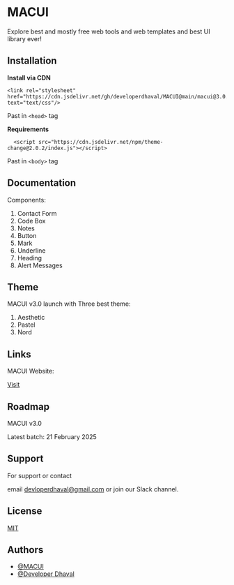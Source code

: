 
# MACUI

Explore best and mostly free web tools and web templates and best UI library ever!
## Installation 

<b>Install via CDN </b>
```
<link rel="stylesheet" href="https://cdn.jsdelivr.net/gh/developerdhaval/MACUI@main/macui@3.0.css" text="text/css"/>
```
Past in ```<head>``` tag

<b>Requirements </b>
```
  <script src="https://cdn.jsdelivr.net/npm/theme-change@2.0.2/index.js"></script>
```
Past in ```<body>``` tag
## Documentation

Components:

1. Contact Form
2. Code Box
3. Notes
4. Button 
5. Mark
6. Underline
7. Heading
8. Alert Messages 


## Theme

MACUI v3.0 launch with Three best theme:

1. Aesthetic 
2. Pastel
3. Nord

## Links

MACUI Website:

[Visit](https://themacui.blogspot.com/)
## Roadmap

MACUI v3.0 
 
Latest batch: 21 February 2025



## Support

For support or contact

email devloperdhaval@gmail.com or join our Slack channel.


## License

[MIT](https://github.com/developerdhaval/MACUI/blob/main/LICENSE)


## Authors

- [@MACUI](https://themacui.blogspot.com/)
- [@Developer Dhaval](https://developerdhaval.github.io/)

